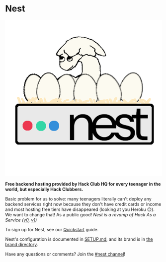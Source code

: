 # Nest

![Nest Logo](/brand/logo.png)

**Free backend hosting provided by Hack Club HQ for every teenager in the world, but especially Hack Clubbers.**

Basic problem for us to solve: many teenagers literally can't deploy any backend services right now because they don't have credit cards or income and most hosting free tiers have disappeared (looking at you Heroku 😔). We want to change that! As a public good! _Nest is a revamp of Hack As a Service ([v0](https://github.com/hackclub/hack-as-a-service-v0), [v1](https://github.com/hack-as-a-service))_

To sign up for Nest, see our [Quickstart](https://guides.hackclub.app/index.php/Quickstart) guide.

Nest's configuration is documented in [SETUP.md](/SETUP.md), and its brand is in [the brand directory](/brand/).

Have any questions or comments? Join the [#nest channel](https://hackclub.slack.com/archives/C056WDR3MQR)!
